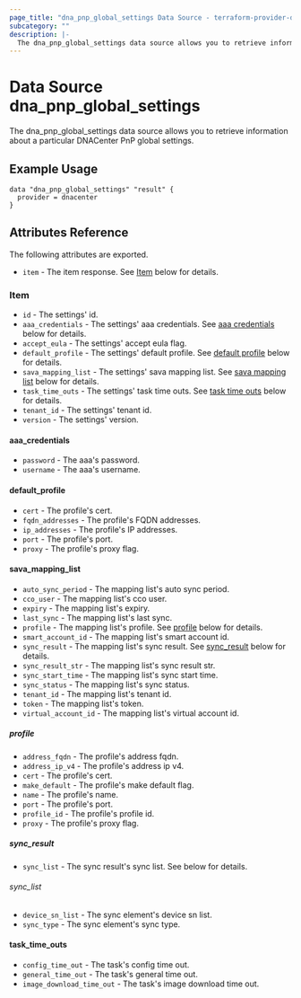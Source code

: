 ```yaml
---
page_title: "dna_pnp_global_settings Data Source - terraform-provider-dnacenter"
subcategory: ""
description: |-
  The dna_pnp_global_settings data source allows you to retrieve information about a particular DNACenter PnP global settings.
---
```


# Data Source dna_pnp_global_settings

The dna_pnp_global_settings data source allows you to retrieve information about a particular DNACenter PnP global settings.

## Example Usage

```hcl
data "dna_pnp_global_settings" "result" {
  provider = dnacenter
}
```

## Attributes Reference

The following attributes are exported.

- `item` - The item response. See [Item](#item) below for details.

### Item

- `id` - The settings' id.
- `aaa_credentials` - The settings' aaa credentials. See [aaa credentials](#aaa_credentials) below for details.
- `accept_eula` - The settings' accept eula flag.
- `default_profile` - The settings' default profile. See [default profile](#default_profile) below for details.
- `sava_mapping_list` - The settings' sava mapping list. See [sava mapping list](#sava_mapping_list) below for details.
- `task_time_outs` - The settings' task time outs. See [task time outs](#task_time_outs) below for details.
- `tenant_id` - The settings' tenant id.
- `version` - The settings' version.

#### aaa_credentials

- `password` - The aaa's password.
- `username` - The aaa's username.

#### default_profile

- `cert` - The profile's cert.
- `fqdn_addresses` - The profile's FQDN addresses.
- `ip_addresses` - The profile's IP addresses.
- `port` - The profile's port.
- `proxy` - The profile's proxy flag.

#### sava_mapping_list

- `auto_sync_period` - The mapping list's auto sync period.
- `cco_user` - The mapping list's cco user.
- `expiry` - The mapping list's expiry.
- `last_sync` - The mapping list's last sync.
- `profile` - The mapping list's profile. See [profile](#profile) below for details.
- `smart_account_id` - The mapping list's smart account id.
- `sync_result` - The mapping list's sync result. See [sync_result](#sync_result) below for details.
- `sync_result_str` - The mapping list's sync result str.
- `sync_start_time` - The mapping list's sync start time.
- `sync_status` - The mapping list's sync status.
- `tenant_id` - The mapping list's tenant id.
- `token` - The mapping list's token.
- `virtual_account_id` - The mapping list's virtual account id.

##### profile

- `address_fqdn` - The profile's address fqdn.
- `address_ip_v4` - The profile's address ip v4.
- `cert` - The profile's cert.
- `make_default` - The profile's make default flag.
- `name` - The profile's name.
- `port` - The profile's port.
- `profile_id` - The profile's profile id.
- `proxy` - The profile's proxy flag.

##### sync_result

- `sync_list` - The sync result's sync list. See below for details.

###### sync_list

- `device_sn_list` - The sync element's device sn list.
- `sync_type` - The sync element's sync type.

#### task_time_outs

- `config_time_out` - The task's config time out.
- `general_time_out` - The task's general time out.
- `image_download_time_out` - The task's image download time out.
